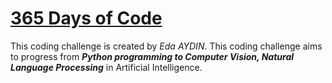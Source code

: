 # [365 Days of Code](https://edaaydinea.home.blog/365-days-of-code/)

This coding challenge is created by *Eda AYDIN*.
This coding challenge aims to progress from ***Python programming to Computer Vision, Natural Language Processing*** in Artificial Intelligence.
